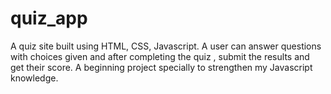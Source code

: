 # quiz_app
A quiz site built using HTML, CSS, Javascript. A user can answer questions with choices given and after completing the quiz , submit the results and get their score.
A beginning project specially to strengthen my Javascript knowledge.
